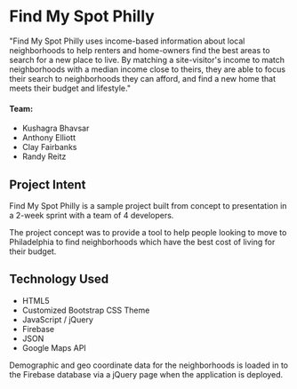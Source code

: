 # Find My Spot Philly

"Find My Spot Philly uses income-based information about local neighborhoods to help renters and home-owners find the best areas to search for a new place to live.   By matching a site-visitor's income to match neighborhoods with a median income close to theirs, they are able to focus their search to neighborhoods they can afford, and find a new home that meets their budget and lifestyle."

#### Team:
* Kushagra Bhavsar
* Anthony Elliott
* Clay Fairbanks
* Randy Reitz

## Project Intent

Find My Spot Philly is a sample project built from concept to presentation in a 2-week sprint with a team of 4 developers.

The project concept was to provide a tool to help people looking to move to Philadelphia to find neighborhoods which have the best cost of living for their budget.


## Technology Used
* HTML5
* Customized Bootstrap CSS Theme
* JavaScript / jQuery
* Firebase
* JSON
* Google Maps API

Demographic and geo coordinate data for the neighborhoods is loaded in to the Firebase database via a jQuery page when the application is deployed.
